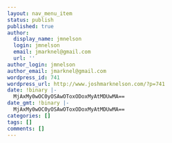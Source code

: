 ```yaml
---
layout: nav_menu_item
status: publish
published: true
author:
  display_name: jmnelson
  login: jmnelson
  email: jmarknel@gmail.com
  url: ''
author_login: jmnelson
author_email: jmarknel@gmail.com
wordpress_id: 741
wordpress_url: http://www.joshmarknelson.com/?p=741
date: !binary |-
  MjAxMy0wOC0yOSAwOToxODoxMyAtMDUwMA==
date_gmt: !binary |-
  MjAxMy0wOC0yOSAwOToxODoxMyAtMDUwMA==
categories: []
tags: []
comments: []
---
```


